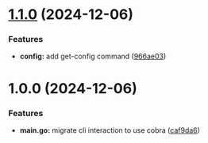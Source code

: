 # [1.1.0](https://github.com/joelbeedle/gog/compare/v1.0.0...v1.1.0) (2024-12-06)


### Features

* **config:** add get-config command ([966ae03](https://github.com/joelbeedle/gog/commit/966ae03e58704e64a043fa814f4f1c7d1f0af40c))

# 1.0.0 (2024-12-06)


### Features

* **main.go:** migrate cli interaction to use cobra ([caf9da6](https://github.com/joelbeedle/gog/commit/caf9da6861a56b07a58a7eae2439ca1ad701accf))
